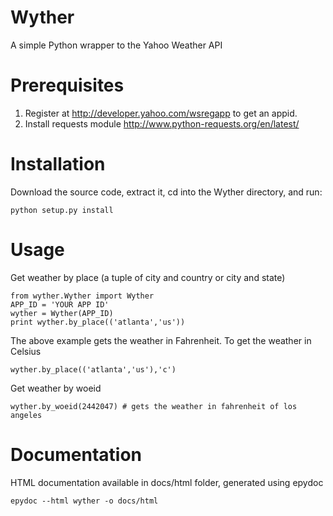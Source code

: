 Wyther
================
A simple Python wrapper to the Yahoo Weather API

Prerequisites
=================
1. Register at http://developer.yahoo.com/wsregapp to get an appid.
2. Install requests module http://www.python-requests.org/en/latest/

Installation
=================

Download the source code, extract it, cd into the Wyther directory, and run:

	python setup.py install

Usage
=================
Get weather by place (a tuple of city and country or city and state)


	from wyther.Wyther import Wyther
	APP_ID = 'YOUR APP ID'
	wyther = Wyther(APP_ID)
	print wyther.by_place(('atlanta','us'))

The above example gets the weather in Fahrenheit. To get the weather in Celsius

	wyther.by_place(('atlanta','us'),'c')

Get weather by woeid

	wyther.by_woeid(2442047) # gets the weather in fahrenheit of los angeles

Documentation
==================
HTML documentation available in docs/html folder, generated using epydoc

    epydoc --html wyther -o docs/html
